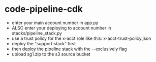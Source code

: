 # code-pipeline-cdk

- enter your main account number in app.py
- ALSO enter your deploying to account number in stacks/pipeline_stack.py
- use a trust policy for the x-acct role like this: x-acct-trust-policy.json
- deploy the "support stack" first
- then deploy the pipeline stack with the --exclusively flag
- upload sg1.zip to the s3 source bucket
